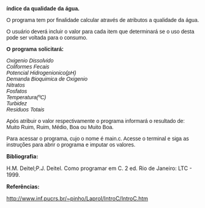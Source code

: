<font face="Arial"><b>índice da qualidade da água.</b>

O programa tem por finalidade calcular através de atributos a qualidade da água.

O usuário deverá incluir o valor para cada item que determinará se o uso desta pode ser voltada para o consumo.

<b>O programa solicitará:</b>

<i><p>Oxigenio Dissolvido</br>
Coliformes Fecais</br>
Potencial Hidrogenionico(pH)</br>
Demanda Bioquimica de Oxigenio</br>
Nitratos</br>
Fosfatos</br>
Temperatura(ºC)</br>
Turbidez</br>
Residuos Totais</br></i>

Após atribuir o valor respectivamente o programa informará o resultado de: Muito Ruim, Ruim, Médio, Boa ou Muito Boa.

Para acessar o programa, cujo o nome é main.c. Acesse o terminal e siga as instruções para abrir o programa e imputar os valores.</font>



<b>Bibliografia:</b>

H.M. Deitel;P.J. Deitel. Como programar em C. 2 ed. Rio de Janeiro: LTC -  1999.

<b>Referências:</b>

http://www.inf.pucrs.br/~pinho/LaproI/IntroC/IntroC.htm



